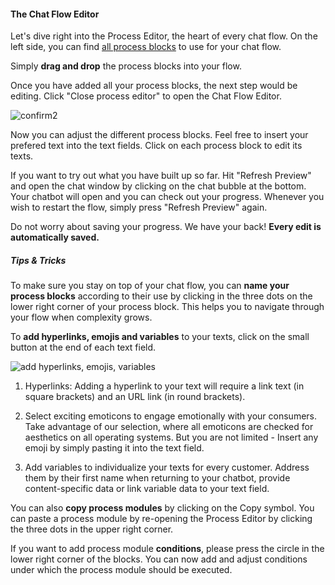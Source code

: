 #### The Chat Flow Editor

Let's dive right into the Process Editor, the heart of every chat flow. On the left side, you can find [all process blocks](https://github.com/loyjoy/welcome/blob/master/documentation/process_building_blocks/PROCESS_BUILDING_BLOCKS.md) to use for your chat flow. 

Simply **drag and drop** the process blocks into your flow. 

Once you have added all your process blocks, the next step would be editing. Click "Close process editor" to open the Chat Flow Editor.

![confirm2](https://raw.githubusercontent.com/loyjoy/welcome/master/help/bots/processes/confirm_account.png)

Now you can adjust the different process blocks. Feel free to insert your prefered text into the text fields. Click on each process block to edit its texts. 

If you want to try out what you have built up so far. Hit "Refresh Preview" and open the chat window by clicking on the chat bubble at the bottom. Your chatbot will open and you can check out your progress. Whenever you wish to restart the flow, simply press "Refresh Preview" again.


Do not worry about saving your progress. We have your back! **Every edit is automatically saved.**


##### Tips & Tricks

To make sure you stay on top of your chat flow, you can **name your process blocks** according to their use by clicking in the three dots on the lower right corner of your process block. This helps you to navigate through your flow when complexity grows.

To **add hyperlinks, emojis and variables** to your texts, click on the small button at the end of each text field. 

![add hyperlinks, emojis, variables](https://raw.githubusercontent.com/loyjoy/welcome/master/help/bots/processes/adding_links_etc.png) 

1. Hyperlinks: Adding a hyperlink to your text will require a link text (in square brackets) and an URL link (in round brackets).

2. Select exciting emoticons to engage emotionally with your consumers. Take advantage of our selection, where all emoticons are checked for aesthetics on all operating systems. But you are not limited - Insert any emoji by simply pasting it into the text field.

3. Add variables to individualize your texts for every customer. Address them by their first name when returning to your chatbot, provide content-specific data or link variable data to your text field. 

You can also **copy process modules** by clicking on the Copy symbol. You can paste a process module by re-opening the Process Editor by clicking the three dots in the upper right corner.


If you want to add process module **conditions**, please press the circle in the lower right corner of the blocks. You can now add and adjust conditions under which the process module should be executed.




